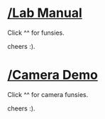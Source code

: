 # [/Lab Manual](https://evgenyslab.github.io/labmanual/)

Click ^^ for funsies.

cheers :).


# [/Camera Demo](https://evgenyslab.github.io/labmanual/camera.html)

Click ^^ for camera funsies.

cheers :).
